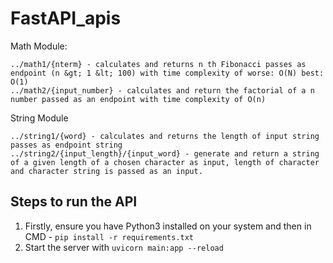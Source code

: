 # FastAPI_apis

Math Module:

``` 
../math1/{nterm} - calculates and returns n th Fibonacci passes as endpoint (n &gt; 1 &lt; 100) with time complexity of worse: O(N) best:
O(1)
../math2/{input_number} - calculates and return the factorial of a n number passed as an endpoint with time complexity of O(n)

```


String Module

```
../string1/{word} - calculates and returns the length of input string passes as endpoint string
../string2/{input_length}/{input_word} - generate and return a string of a given length of a chosen character as input, length of character and character string is passed as an input.
```


## Steps to run the API

1) Firstly, ensure you have Python3 installed on your system and then in CMD - ```pip install -r requirements.txt```
2) Start the server with ```uvicorn main:app --reload```
